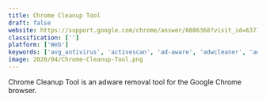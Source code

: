 ```yaml
---
title: Chrome Cleanup Tool
draft: false 
website: https://support.google.com/chrome/answer/6086368?visit_id=637171567053351540-2407130568&p=chrome_cleanup_tool&rd=1
classification: ['']
platform: ['Web']
keywords: ['avg_antivirus', 'activescan', 'ad-aware', 'adwcleaner', 'adwaremedic', 'bytefence', 'freefixer', 'hijackthis', 'kaspersky_endpoint_protection', 'lavasoft_adware', 'malware_hunter', 'opswat_gears', 'runscanner', 'spyhunter', 'spybot_-_search_&_destroy', 'spyware_terminator', 'vircleaner', 'aswmbr', 'iantivirus']
image: 2020/04/Chrome-Cleanup-Tool.png
---
```

Chrome Cleanup Tool is an adware removal tool for the Google Chrome browser.
